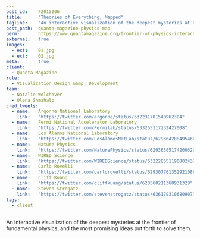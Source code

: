 ```yaml
---
post_id:    F2015006
title:      "Theories of Everything, Mapped"
tagline:    "An interactive visualization of the deepest mysteries at the frontier of fundamental physics, and the most promising ideas put forth to solve them."
post_path:  quanta-magazine-physics-map
perm:       https://www.quantamagazine.org/frontier-of-physics-interactive-map-20150803/
external:   true
images:
  - ext:    01.jpg
  - ext:    02.jpg
meta:       true
client:
  - Quanta Magazine
role:
  - Visualization Design &amp; Development
team:
  - Natalie Wolchover
  - Olena Shmahalo
cred_tweets:
  - name:   Argonne National Laboratory
    link:   "https://twitter.com/argonne/status/632231701540962304"
  - name:   Fermi National Accelerator Laboratory
    link:   "https://twitter.com/Fermilab/status/633255117232427008"
  - name:   Los Alamos National Laboratory
    link:   "https://twitter.com/LosAlamosNatLab/status/629364288495460352"
  - name:   Nature Physics
    link:   "https://twitter.com/NaturePhysics/status/629363051742003200"
  - name:   WIRED Science
    link:   "https://twitter.com/WIREDScience/status/632228551190802432"
  - name:   Carlo Rovelli
    link:   "https://twitter.com/carlorovelli/status/629307761352921088"
  - name:   Cliff Kuang
    link:   "https://twitter.com/cliffkuang/status/628560211368931328"
  - name:   Steven Strogatz
    link:   "https://twitter.com/stevenstrogatz/status/636179310680907776"
tags:
  - client
---
```

An interactive visualization of the deepest mysteries at the frontier of fundamental physics, and the most promising ideas put forth to solve them. 